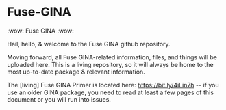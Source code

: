 # Fuse-GINA

:wow: Fuse GINA :wow:

Hail, hello, & welcome to the Fuse GINA github repository.

Moving forward, all Fuse GINA-related information, files, and things will be uploaded here. This is a living repository, so it will always be home to the most up-to-date package & relevant information.

The [living] Fuse GINA Primer is located here: https://bit.ly/4iLin7h -- if you use an older GINA package, you need to read at least a few pages of this document or you will run into issues.
